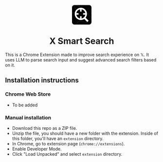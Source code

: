 <div align="center"><img src="./docs/icon.png" width="64" style="position:relative;top:5px" /></div>

# <div align="center">X Smart Search</div>

This is a Chrome Extension made to improve search experience on 𝕏. 
It uses LLM to parse search input and suggest advanced search filters based on it.

## Installation instructions
### Chrome Web Store
- To be added

### Manual installation
- Download this repo as a ZIP file.
- Unzip the file, you should have a new folder with the extension. Inside of this folder, you'll have an `extension` directory.
- In Chrome, go to extension page (`chrome://extensions`).
- Enable Developer Mode.
- Click "Load Unpacked" and select `extension` directory.